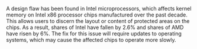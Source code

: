 A design flaw has been found in Intel microprocessors, which affects kernel memory on Intel x86 processor chips manufactured over the past decade. This allows users to discern the layout or content of protected areas on the chips. As a result, shares of Intel have fallen by 2.6% and shares of AMD have risen by 6%. The fix for this issue will require updates to operating systems, which may cause the affected chips to operate more slowly.
